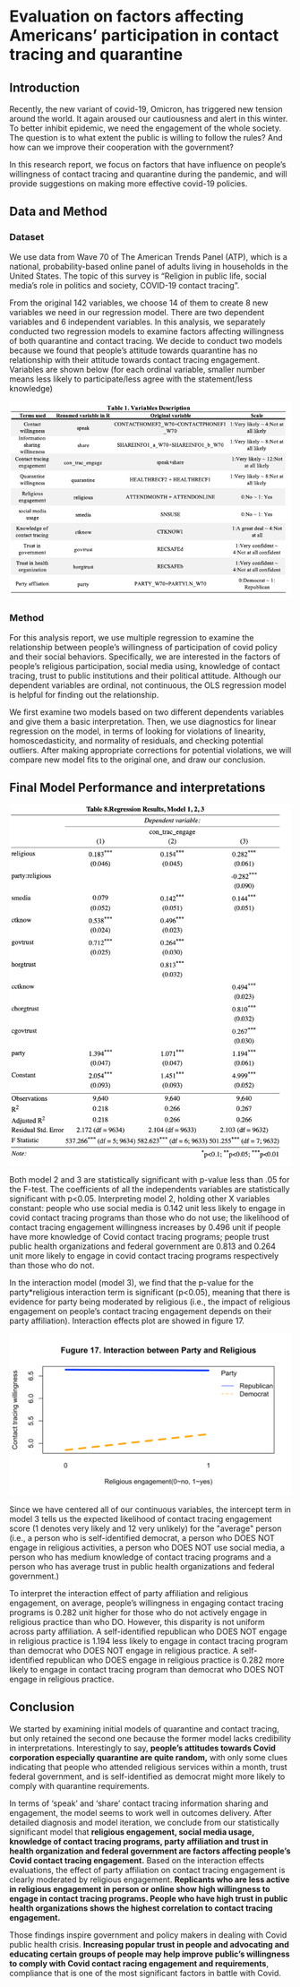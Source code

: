 # Evaluation on factors affecting Americans’ participation in contact tracing and quarantine 

## Introduction
Recently, the new variant of covid-19, Omicron, has triggered new tension around the world. It again aroused our cautiousness and alert in this winter. To better inhibit epidemic, we need the engagement of the whole society. The question is to what extent the public is willing to follow the rules? And how can we improve their cooperation with the government? 

In this research report, we focus on factors that have influence on people’s willingness of contact tracing and quarantine during the pandemic, and will provide suggestions on making more effective covid-19 policies.

## Data and Method
### Dataset
We use data from Wave 70 of The American Trends Panel (ATP), which is a national, probability-based online panel of adults living in households in the United States. The topic of this survey is “Religion in public life, social media’s role in politics and society, COVID-19 contact tracing”. 

From the original 142 variables, we choose 14 of them to create 8 new variables we need in our regression model. There are two dependent variables and 6 independent variables. In this analysis, we separately conducted two regression models to examine factors affecting willingness of both quarantine and contact tracing. We decide to conduct two models because we found that people’s attitude towards quarantine has no relationship with their attitude towards contact tracing engagement.  Variables are shown below (for each ordinal variable, smaller number means less likely to participate/less agree with the statement/less knowledge)

![](Graph/Picture1.png)

### Method
For this analysis report, we use multiple regression to examine the relationship between people’s willingness of participation of covid policy and their social behaviors. Specifically, we are interested in the factors of people’s religious participation, social media using, knowledge of contact tracing, trust to public institutions and their political attitude. Although our dependent variables are ordinal, not continuous, the OLS regression model is helpful for finding out the relationship.

We first examine two models based on two different dependents variables and give them a basic interpretation. Then, we use diagnostics for linear regression on the model, in terms of looking for violations of linearity, homoscedasticity, and normality of residuals, and checking potential outliers. After making appropriate corrections for potential violations, we will compare new model fits to the original one, and draw our conclusion.

## Final Model Performance and interpretations

![](Graph/Picture2.png)

Both model 2 and 3 are statistically significant with p-value less than .05 for the F-test. The coefficients of all the independents variables are statistically significant with p<0.05. Interpreting model 2, holding other X variables constant: people who use social media is 0.142 unit less likely to engage in covid contact tracing programs than those who do not use; the likelihood of contact tracing engagement willingness increases by 0.496 unit if people have more knowledge of Covid contact tracing programs; people trust public health organizations and federal government are 0.813 and 0.264 unit more likely to engage in covid contact tracing programs respectively than those who do not.

In the interaction model (model 3), we find that the p-value for the party*religious interaction term is significant (p<0.05), meaning that there is evidence for party being moderated by religious (i.e., the impact of religious engagement on people’s contact tracing engagement depends on their party affiliation). Interaction effects plot are showed in figure 17.

![](Graph/Picture3.png)

Since we have centered all of our continuous variables, the intercept term in model 3 tells us the expected likelihood of contact tracing engagement score (1 denotes very likely and 12 very unlikely) for the "average" person (i.e., a person who is self-identified democrat, a person who DOES NOT engage in religious activities, a person who DOES NOT use social media, a person who has medium knowledge of contact tracing programs and a person who has average trust in public health organizations and federal government.)

To interpret the interaction effect of party affiliation and religious engagement, on average, people’s willingness in engaging contact tracing programs is 0.282 unit higher for those who do not actively engage in religious practice than who DO. However, this disparity is not uniform across party affiliation. A self-identified republican who DOES NOT engage in religious practice is 1.194 less likely to engage in contact tracing program than democrat who DOES NOT engage in religious practice. A self-identified republican who DOES engage in religious practice is 0.282 more likely to engage in contact tracing program than democrat who DOES NOT engage in religious practice. 

## Conclusion
We started by examining initial models of quarantine and contact tracing, but only retained the second one because the former model lacks credibility in interpretations. Interestingly to say, **people’s attitudes towards Covid corporation especially quarantine are quite random,** with only some clues indicating that people who attended religious services within a month, trust federal government, and is self-identified as democrat might more likely to comply with quarantine requirements.

In terms of ‘speak’ and ‘share’ contact tracing information sharing and engagement, the model seems to work well in outcomes delivery. After detailed diagnosis and model iteration, we conclude from our statistically significant model that **religious engagement, social media usage, knowledge of contact tracing programs, party affiliation and trust in health organization and federal government are factors affecting people’s Covid contact tracing engagement.** Based on the interaction effects evaluations, the effect of party affiliation on contact tracing engagement is clearly moderated by religious engagement. **Replicants who are less active in religious engagement in person or online show high willingness to engage in contact tracing programs. People who have high trust in public health organizations shows the highest correlation to contact tracing engagement.**

Those findings inspire government and policy makers in dealing with Covid public health crisis. **Increasing popular trust in people and advocating and educating certain groups of people may help improve public’s willingness to comply with Covid contact racing engagement and requirements**, compliance that is one of the most significant factors in battle with Covid.
